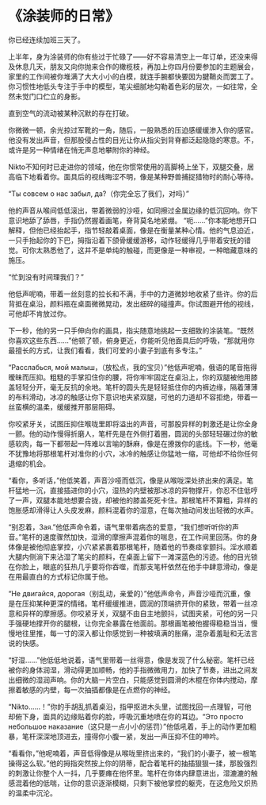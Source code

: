 # 《涂装师的日常》

你已经连续加班三天了。

上半年，身为涂装师的你有些过于忙碌了——好不容易清空上一年订单，还没来得及休息几天，朋友又向你抛来合作的橄榄枝，再加上你四月份要参加的主题展会，家里的工作间被你堆满了大大小小的白模，就连手腕都快要因为腱鞘炎而罢工了。你习惯性地低头专注于手中的模型，笔尖细腻地勾勒着色彩的层次，一如往常，全然未觉门口伫立的身影。

直到空气的流动被某种沉默的存在打破。

你微微一顿，余光掠过军靴的一角，随后，一股熟悉的压迫感缓缓渗入你的感官。他没有发出声音，但那股侵占性的目光让你从指尖到背脊都泛起隐隐的寒意。不，或许是另一种情绪在悄无声息地攀附你的神经。

Nikto不知何时已走进你的领域，他在你惯常使用的高脚椅上坐下，双腿交叠，居高临下地看着你。面具后的视线晦涩不明，像是某种野兽捕捉猎物时的耐心等待。

“Ты совсем о нас забыл, да?（你完全忘了我们，对吗）”

他的声音从喉间低低滚出，带着微弱的沙哑，如同擦过金属边缘的低沉回响。你下意识地舔了舔唇，手指仍然握着画笔，脊背莫名地紧绷。
“呃……”你本能地想开口解释，但他已经抬起手，指节轻敲着桌面，像是在衡量某种心情。他的气息迫近，一只手抬起你的下巴，拇指沿着下颌骨缓缓游移，动作轻缓得几乎带着安抚的错觉。可你太熟悉他了，这并不是单纯的触碰，而更像是一种审视，一种暗藏意味的施压。

“忙到没有时间理我们？”

他低声呢喃，带着一丝刻意的拉长和不满，手中的力道微妙地收紧了些许。你的后背抵在桌沿，颜料瓶在桌面微微晃动，发出细碎的碰撞声。你试图避开他的视线，可他却不肯放过你。

下一秒，他的另一只手伸向你的画具，指尖随意地挑起一支细致的涂装笔。“既然你喜欢这些东西……”他顿了顿，俯身更近，你能听见他面具后的呼吸，“那就用你最擅长的方式，让我们看看，我们可爱的小妻子到底有多专注。”

“Расслабься, мой малыш，（放松点，我的宝贝）”他低声呢喃，俄语的尾音拖得暧昧而压抑。粗糙的手掌扣住你的腰，将你牢牢固定在桌沿上，你的双腿被他用膝盖轻轻分开，毫无反抗的余地。笔杆的圆头先是轻轻抵住你的内裤边缘，隔着薄薄的布料滑动，冰凉的触感让你下意识地夹紧双腿，可他的力道却不容拒绝，带着一丝蛮横的温柔，缓缓推开那层阻碍。

你咬紧牙关，试图压抑住喉咙里即将溢出的声音，可那股异样的刺激还是让你全身一颤。他的动作慢得折磨人，笔杆先是在外侧打着圈，圆润的头部轻轻碾过你的敏感软肉，每一下都带起一阵难以言喻的酥麻，像是在撩拨你的底线。下一秒，他毫不犹豫地将那根笔杆对准你的小穴，冰冷的触感让你猛地一缩，可他却不给你任何退缩的机会。

“看你，多听话，”他低笑着，声音沙哑而低沉，像是从喉咙深处挤出来的满足。笔杆猛地一沉，直接插进你的小穴，湿热的内壁被那冰凉的异物撑开，你忍不住低哼了一声，双腿本能地想要合拢，却被他的膝盖死死卡住。那根笔杆不算粗，异样的饱胀感却滑得让人头皮发麻，颜料混着你的湿意，在每次抽动间发出轻微的水声。

“别忍着，Зая.”他低声命令着，语气里带着病态的爱意，“我们想听听你的声音。”笔杆的速度骤然加快，湿滑的摩擦声混着你的喘息，在工作间里回荡。你的身体像是被他彻底掌控，小穴紧紧裹着那根笔杆，随着他的节奏痉挛颤抖。淫水顺着大腿内侧淌下来沾湿了笔尖的颜料，在桌面上留下一滩深蓝色的污迹。他的目光锁在你脸上，眼底的狂热几乎要将你吞噬，而那支笔杆依然在他手中肆意滑动，像是在用最直白的方式标记你属于他。

“Не двигайся, дорогая（别乱动，亲爱的）”他低声命令，声音沙哑而沉重，像是在压抑某种更深的情绪。笔杆缓缓推进，圆润的顶端挤开你的紧致，带着一丝凉意和异样的摩擦感。你咬紧牙关，双腿不由自主地颤抖，试图夹紧，可他的另一只手强硬地撑开你的腿根，让你完全暴露在他面前。那根画笔被他握得稳稳当当，慢慢地往里推，每一寸的深入都让你感觉到一种被填满的胀痛，混杂着羞耻和无法言说的快感。

“好湿……”他低低地说着，语气里带着一丝得意，像是发现了什么秘密。笔杆已经被你的身体润湿，滑动得更加顺畅，他的手指微微用力，加快了节奏，进出之间发出细微的湿润声响。你的大脑一片空白，只能感觉到圆滑的木棍在你体内搅动，摩擦着敏感的内壁，每一次抽插都像是在点燃你的神经。

“Nikto……！”你的手胡乱抓着桌沿，指甲抠进木头里，试图找回一点理智，可他却俯下身，面具的边缘贴着你的脸，呼吸沉重地喷在你的耳边。“Это просто небольшое наказание（这只是一点小小的惩罚）”他低吼着，手上的动作更加粗暴，笔杆深深地顶进去，撞得你小腹一紧，发出一声压抑不住的呻吟。

“看看你，”他呢喃着，声音低得像是从喉咙里挤出来的，“我们的小妻子，被一根笔操得这么软。”他的拇指突然按上你的阴蒂，配合着笔杆的抽插狠狠一揉，那股强烈的刺激让你整个人一抖，几乎要瘫在他怀里。笔杆在你体内肆意进出，湿漉漉的触感混着他的低喘，让你的意识逐渐模糊，只剩下被他掌控的躯壳，在这危险又炽热的温柔中沉沦。

